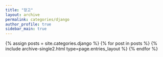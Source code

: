 ```yaml
---
title: "장고"
layout: archive
permalink: categories/django
author_profile: true
sidebar_main: true
---
```


{% assign posts = site.categories.django %}
{% for post in posts %} {% include archive-single2.html type=page.entries_layout %} {% endfor %}
